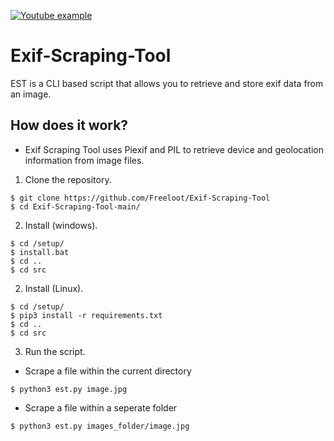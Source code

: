 [<img alt="Youtube example" src="https://img.shields.io/badge/YouTube-FF0000?style=for-the-badge&logo=youtube&logoColor=white" />](https://www.youtube.com/watch?v=_crYfS5v4ag)

# Exif-Scraping-Tool
EST is a CLI based script that allows you to retrieve and store exif data from an image.

## How does it work?

- Exif Scraping Tool uses Piexif and PIL to retrieve device and geolocation information from image files.

1. Clone the repository. 
```
$ git clone https://github.com/Freeloot/Exif-Scraping-Tool
$ cd Exif-Scraping-Tool-main/
```

2. Install (windows).

```
$ cd /setup/
$ install.bat
$ cd ..
$ cd src
```

2. Install (Linux).

```
$ cd /setup/
$ pip3 install -r requirements.txt
$ cd ..
$ cd src
```

3. Run the script.

- Scrape a file within the current directory 
```
$ python3 est.py image.jpg
```

- Scrape a file within a seperate folder 
```
$ python3 est.py images_folder/image.jpg
```
